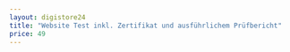 ```yaml
---
layout: digistore24
title: "Website Test inkl. Zertifikat und ausführlichem Prüfbericht"
price: 49
---
```

